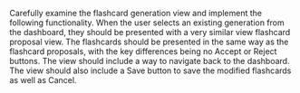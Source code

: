 Carefully examine the flashcard generation view and implement the following functionality. When the user selects an existing generation from the dashboard, they should be presented with a very similar view flashcard proposal view. The flashcards should be presented in the same way as the flashcard proposals, with the key differences being no Accept or Reject buttons. The view should include a way to navigate back to the dashboard. The view should also include a Save button to save the modified flashcards as well as Cancel.